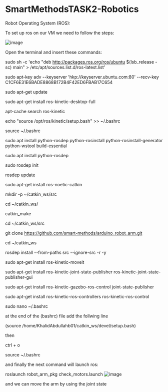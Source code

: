 # SmartMethodsTASK2-Robotics
Robot Operating System (ROS):

To set up ros on our VM we need to follow the steps:

![image](https://user-images.githubusercontent.com/107816408/181071497-5f986c8c-2d71-44de-9c93-7ab48feccea7.png)

Open the terminal and insert these commands:

sudo sh -c 'echo "deb http://packages.ros.org/ros/ubuntu $(lsb_release -sc) main" > /etc/apt/sources.list.d/ros-latest.list'

sudo apt-key adv --keyserver 'hkp://keyserver.ubuntu.com:80' --recv-key C1CF6E31E6BADE8868B172B4F42ED6FBAB17C654

sudo apt-get update

sudo apt-get install ros-kinetic-desktop-full

apt-cache search ros-kinetic

echo "source /opt/ros/kinetic/setup.bash" >> ~/.bashrc

source ~/.bashrc

sudo apt install python-rosdep python-rosinstall python-rosinstall-generator python-wstool build-essential

sudo apt install python-rosdep

sudo rosdep init

rosdep update

sudo apt-get install ros-noetic-catkin

mkdir -p ~/catkin_ws/src

cd ~/catkin_ws/

catkin_make

cd ~/catkin_ws/src

git clone https://github.com/smart-methods/arduino_robot_arm.git 

cd ~/catkin_ws

rosdep install --from-paths src --ignore-src -r -y

sudo apt-get install ros-kinetic-moveit

sudo apt-get install ros-kinetic-joint-state-publisher ros-kinetic-joint-state-publisher-gui

sudo apt-get install ros-kinetic-gazebo-ros-control joint-state-publisher

sudo apt-get install ros-kinetic-ros-controllers ros-kinetic-ros-control

sudo nano ~/.bashrc

at the end of the (bashrc) file add the follwing line

(source /home/KhalidAbdullahb01/catkin_ws/devel/setup.bash)

then 

ctrl + o

source ~/.bashrc


and finally the next command will launch ros:


roslaunch robot_arm_pkg check_motors.launch
![image](https://user-images.githubusercontent.com/107816408/181072967-44075884-cf40-48ac-914b-d9845d337892.png)

and we can move the arm by using the joint state

